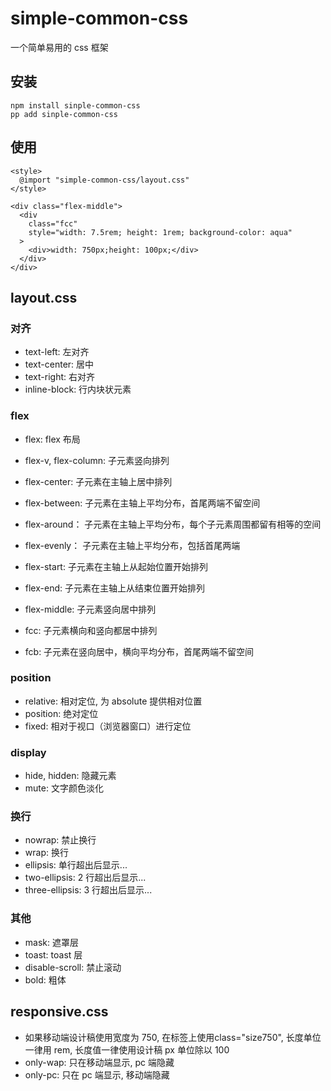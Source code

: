 # simple-common-css
一个简单易用的 css 框架

## 安装
```
npm install sinple-common-css
pp add sinple-common-css
```

## 使用
```
<style>
  @import "simple-common-css/layout.css"
</style>
```
```
<div class="flex-middle">
  <div
    class="fcc"
    style="width: 7.5rem; height: 1rem; background-color: aqua"
  >
    <div>width: 750px;height: 100px;</div>
  </div>
</div>
```

## layout.css
### 对齐
- text-left: 左对齐
- text-center: 居中
- text-right: 右对齐
- inline-block: 行内块状元素

### flex
- flex: flex 布局
- flex-v, flex-column: 子元素竖向排列

- flex-center: 子元素在主轴上居中排列
- flex-between: 子元素在主轴上平均分布，首尾两端不留空间
- flex-around： 子元素在主轴上平均分布，每个子元素周围都留有相等的空间
- flex-evenly： 子元素在主轴上平均分布，包括首尾两端

- flex-start: 子元素在主轴上从起始位置开始排列
- flex-end: 子元素在主轴上从结束位置开始排列

- flex-middle: 子元素竖向居中排列
- fcc: 子元素横向和竖向都居中排列
- fcb: 子元素在竖向居中，横向平均分布，首尾两端不留空间

### position
- relative: 相对定位, 为 absolute 提供相对位置
- position: 绝对定位
- fixed: 相对于视口（浏览器窗口）进行定位

### display
- hide, hidden: 隐藏元素
- mute: 文字颜色淡化

### 换行
- nowrap: 禁止换行
- wrap: 换行
- ellipsis: 单行超出后显示...
- two-ellipsis: 2 行超出后显示...
- three-ellipsis: 3 行超出后显示...

### 其他
- mask: 遮罩层
- toast: toast 层
- disable-scroll: 禁止滚动
- bold: 粗体

## responsive.css
- 如果移动端设计稿使用宽度为 750, 在<html>标签上使用class="size750", 长度单位一律用 rem, 长度值一律使用设计稿 px 单位除以 100
- only-wap: 只在移动端显示, pc 端隐藏
- only-pc: 只在 pc 端显示, 移动端隐藏